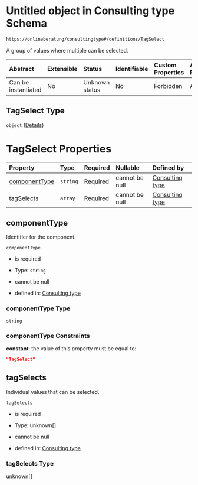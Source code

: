 # Untitled object in Consulting type Schema

```txt
https://onlineberatung/consultingtype#/definitions/TagSelect
```

A group of values where multiple can be selected.

| Abstract            | Extensible | Status         | Identifiable | Custom Properties | Additional Properties | Access Restrictions | Defined In                                                           |
| :------------------ | :--------- | :------------- | :----------- | :---------------- | :-------------------- | :------------------ | :------------------------------------------------------------------- |
| Can be instantiated | No         | Unknown status | No           | Forbidden         | Allowed               | none                | [consulting-type.json*](consulting-type.json "open original schema") |

## TagSelect Type

`object` ([Details](consulting-type-definitions-tagselect.md))

# TagSelect Properties

| Property                        | Type     | Required | Nullable       | Defined by                                                                                                                                                                   |
| :------------------------------ | :------- | :------- | :------------- | :--------------------------------------------------------------------------------------------------------------------------------------------------------------------------- |
| [componentType](#componenttype) | `string` | Required | cannot be null | [Consulting type](consulting-type-definitions-tagselect-properties-componenttype.md "https://onlineberatung/consultingtype#/definitions/TagSelect/properties/componentType") |
| [tagSelects](#tagselects)       | `array`  | Required | cannot be null | [Consulting type](consulting-type-definitions-tagselect-properties-tagselects.md "https://onlineberatung/consultingtype#/definitions/TagSelect/properties/tagSelects")       |

## componentType

Identifier for the component.

`componentType`

*   is required

*   Type: `string`

*   cannot be null

*   defined in: [Consulting type](consulting-type-definitions-tagselect-properties-componenttype.md "https://onlineberatung/consultingtype#/definitions/TagSelect/properties/componentType")

### componentType Type

`string`

### componentType Constraints

**constant**: the value of this property must be equal to:

```json
"TagSelect"
```

## tagSelects

Individual values that can be selected.

`tagSelects`

*   is required

*   Type: unknown\[]

*   cannot be null

*   defined in: [Consulting type](consulting-type-definitions-tagselect-properties-tagselects.md "https://onlineberatung/consultingtype#/definitions/TagSelect/properties/tagSelects")

### tagSelects Type

unknown\[]
